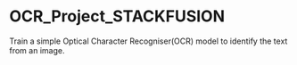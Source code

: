 # OCR_Project_STACKFUSION
Train a simple Optical Character Recogniser(OCR) model to identify the text from an image.
